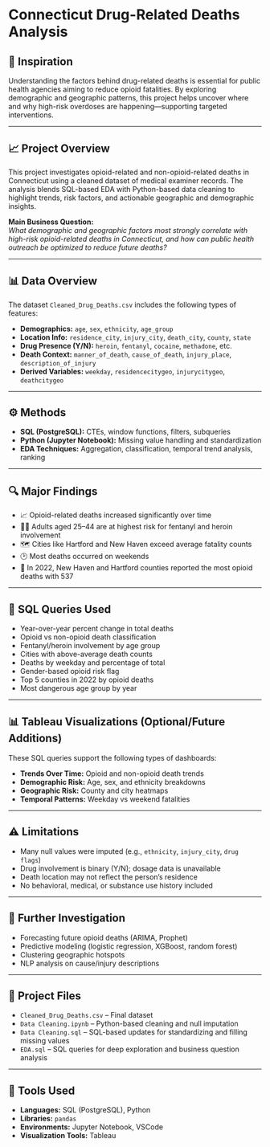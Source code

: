 # Connecticut Drug-Related Deaths Analysis

## 🌟 Inspiration
Understanding the factors behind drug-related deaths is essential for public health agencies aiming to reduce opioid fatalities. By exploring demographic and geographic patterns, this project helps uncover where and why high-risk overdoses are happening—supporting targeted interventions.

---

## 📈 Project Overview
This project investigates opioid-related and non-opioid-related deaths in Connecticut using a cleaned dataset of medical examiner records. The analysis blends SQL-based EDA with Python-based data cleaning to highlight trends, risk factors, and actionable geographic and demographic insights.

**Main Business Question:**  
*What demographic and geographic factors most strongly correlate with high-risk opioid-related deaths in Connecticut, and how can public health outreach be optimized to reduce future deaths?*

---

## 📊 Data Overview
The dataset `Cleaned_Drug_Deaths.csv` includes the following types of features:

- **Demographics:** `age`, `sex`, `ethnicity`, `age_group`
- **Location Info:** `residence_city`, `injury_city`, `death_city`, `county`, `state`
- **Drug Presence (Y/N):** `heroin`, `fentanyl`, `cocaine`, `methadone`, etc.
- **Death Context:** `manner_of_death`, `cause_of_death`, `injury_place`, `description_of_injury`
- **Derived Variables:** `weekday`, `residencecitygeo`, `injurycitygeo`, `deathcitygeo`

---

## ⚙️ Methods
- **SQL (PostgreSQL):** CTEs, window functions, filters, subqueries
- **Python (Jupyter Notebook):** Missing value handling and standardization
- **EDA Techniques:** Aggregation, classification, temporal trend analysis, ranking

---

## 🔍 Major Findings
- 📈 Opioid-related deaths increased significantly over time
- 🧑‍🦱 Adults aged 25–44 are at highest risk for fentanyl and heroin involvement
- 🗺️ Cities like Hartford and New Haven exceed average fatality counts
- 🕑 Most deaths occurred on weekends
- 🧭 In 2022, New Haven and Hartford counties reported the most opioid deaths with 537

---

## 📌 SQL Queries Used
- Year-over-year percent change in total deaths
- Opioid vs non-opioid death classification
- Fentanyl/heroin involvement by age group
- Cities with above-average death counts
- Deaths by weekday and percentage of total
- Gender-based opioid risk flag
- Top 5 counties in 2022 by opioid deaths
- Most dangerous age group by year

---

## 📊 Tableau Visualizations (Optional/Future Additions)
These SQL queries support the following types of dashboards:
- **Trends Over Time:** Opioid and non-opioid death trends
- **Demographic Risk:** Age, sex, and ethnicity breakdowns
- **Geographic Risk:** County and city heatmaps
- **Temporal Patterns:** Weekday vs weekend fatalities

---

## ⚠️ Limitations
- Many null values were imputed (e.g., `ethnicity`, `injury_city`, `drug flags`)
- Drug involvement is binary (Y/N); dosage data is unavailable
- Death location may not reflect the person’s residence
- No behavioral, medical, or substance use history included

---

## 🔭 Further Investigation
- Forecasting future opioid deaths (ARIMA, Prophet)
- Predictive modeling (logistic regression, XGBoost, random forest)
- Clustering geographic hotspots
- NLP analysis on cause/injury descriptions

---

## 📂 Project Files
- `Cleaned_Drug_Deaths.csv` – Final dataset
- `Data Cleaning.ipynb` – Python-based cleaning and null imputation
- `Data Cleaning.sql` – SQL-based updates for standardizing and filling missing values
- `EDA.sql` – SQL queries for deep exploration and business question analysis

---

## 🧰 Tools Used
- **Languages:** SQL (PostgreSQL), Python 
- **Libraries:** `pandas`  
- **Environments:** Jupyter Notebook, VSCode  
- **Visualization Tools:** Tableau
